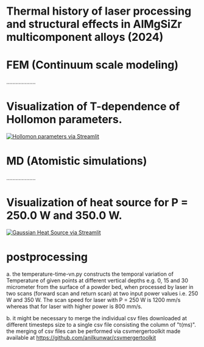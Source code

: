 # Thermal history of laser processing and structural effects in AlMgSiZr multicomponent alloys (2024)

# FEM (Continuum scale modeling)
...................

# Visualization of T-dependence of Hollomon parameters. 
[![Hollomon parameters via Streamlit](https://static.streamlit.io/badges/streamlit_badge_black_white.svg)](https://hollomonparameters.streamlit.app/)

# MD (Atomistic simulations)
...................
# Visualization of heat source for P = 250.0 W and 350.0 W. 
[![Gaussian Heat Source via Streamlit](https://static.streamlit.io/badges/streamlit_badge_black_white.svg)](https://gaussianheatsource.streamlit.app/)
# postprocessing
a. the temperature-time-vn.py constructs the temporal variation of Temperature of given points  at different vertical depths e.g. 0, 15 and 30 micrometer from the surface of a powder bed, when processed by laser in two scans (forward scan and return scan) at two input power values i.e. 250 W and 350 W. The scan speed for laser with P = 250 W is 1200 mm/s whereas that for laser with higher power is 800 mm/s. 

b. it might be necessary to merge the individual csv files downloaded at different timesteps size to a single csv file consisting the column of "t(ms)". the merging of csv files can be performed via csvmergertoolkit made available at https://github.com/anilkunwar/csvmergertoolkit
